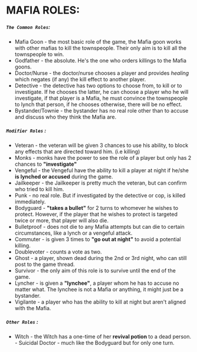 # MAFIA ROLES:

##### `The Common Roles`:
- Mafia Goon - the most basic role of the game, the Mafia goon works with other mafias to kill the townspeople. Their only aim is to kill all the townspeople to win.
- Godfather - the absolute. He's the one who orders killings to the Mafia goons.
- Doctor/Nurse - the doctor/nurse chooses a player and provides *healing* which negates (if any) the kill effect to another player.
- Detective - the detective has two options to choose from, to kill or to investigate. If he chooses the latter, he can choose a player who he will investigate, if that player is a Mafia, he must convince the townspeople to lynch that person, if he chooses otherwise, there will be no effect.
- Bystander/Townie - the bystander has no real role other than to accuse and discuss who they think the Mafia are.

##### `Modifier Roles` :
- Veteran - the veteran will be given 3 chances to use his ability, to block any effects that are directed toward him. (i.e killing)
- Monks - monks have the power to see the role of a player but only has 2 chances to __"investigate"__
- Vengeful - the Vengeful have the ability to kill a player at night if he/she __is lynched or accused__ during the game.
- Jailkeeper - the Jailkeeper is pretty much the veteran, but can confirm who tried to kill him.
- Punk - no real role. But if investigated by the detective or cop, is killed immediately.
- Bodyguard - __"takes a bullet"__ for 2 turns to whomever he wishes to protect. However, if the player that he wishes to protect is targeted twice or more, that player will also die.
- Bulletproof - does not die to any Mafia attempts but can die to certain circumstances, like a lynch or a vengeful attack.
- Commuter - is given 3 times to __"go out at night"__ to avoid a potential killing.
- Doublevoter - counts a vote as two.
- Ghost - a player, shown dead during the 2nd or 3rd night, who can still post to the game thread.
- Survivor - the only aim of this role is to survive until the end of the game.
- Lyncher - is given a __"lynchee"__, a player whom he has to accuse no matter what. The lynchee is not a Mafia or anything, it might just be a bystander.
- Vigilante - a player who has the ability to kill at night but aren't aligned with the Mafia.

##### `Other Roles` :
- Witch - the Witch has a one-time of her __revival potion__ to a dead person. - Suicidal Doctor - much like the Bodyguard but for only one turn.